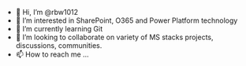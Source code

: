 - 👋 Hi, I’m @rbw1012
- 👀 I’m interested in SharePoint, O365 and Power Platform technology
- 🌱 I’m currently learning Git
- 💞️ I’m looking to collaborate on variety of MS stacks projects, discussions, communities.
- 📫 How to reach me ...

<!---
rbw1012/rbw1012 is a ✨ special ✨ repository because its `README.md` (this file) appears on your GitHub profile.
You can click the Preview link to take a look at your changes.
--->
